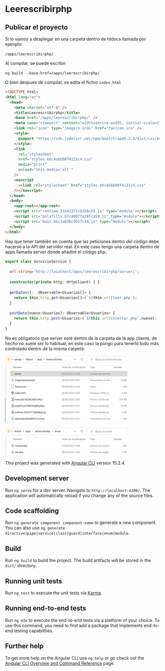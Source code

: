 # Leerescribirphp

## Publicar el proyecto

Si lo vamos a desplegar en una carpeta dentro de htdocs llamada por ejemplo: 

`/apps/leerescribirphp/`

Al compilar, se puede escribir:

`ng build --base-href=/apps/leerescribirphp/`

O bien después de compilar, se edita el fichro `index.html`

```html
<!DOCTYPE html>
<html lang="es">
  <head>
    <meta charset="utf-8" />
    <title>Leerescribirphp</title>
    <base href="/apps/leerescribirphp/" />
    <meta name="viewport" content="width=device-width, initial-scale=1" />
    <link rel="icon" type="image/x-icon" href="favicon.ico" />
    <style>
      @import "https://cdn.jsdelivr.net/npm/bootstrap@5.2.3/dist/css/bootstrap.min.css";
    </style>
    <link
      rel="stylesheet"
      href="styles.ebc4ebb00f4121c4.css"
      media="print"
      onload="this.media='all'"
    />
    <noscript
      ><link rel="stylesheet" href="styles.ebc4ebb00f4121c4.css"
    /></noscript>
  </head>
  <body>
    <app-root></app-root>
    <script src="runtime.31b41371c82b8cb5.js" type="module"></script>
    <script src="polyfills.b7c4007fe28fca59.js" type="module"></script>
    <script src="main.bbc1a036c3657c44.js" type="module"></script>
  </body>
</html>
```

Hay que tener también en cuenta que las peticiones dentro del código debe hacerse a la API del servidor real. En este caso tengo una carpeta dentro de apps llamada server donde añadiré el código php.

```typescript
export class ServicioService {

  url:string='http://localhost/apps/leerescribirphp/server/';

  constructor(private http: HttpClient) { }

  getDatos():  Observable<Usuarios[]> {
    return this.http.get<Usuarios[]>(`${this.url}leer.php`);
  }

  postDato(nuevo:Usuarios): Observable<Usuarios> {
    return this.http.post<Usuarios>(`${this.url}insertar.php`,nuevo);
  }
}
```

No es obligatorio que server esté dentro de la carpeta de la app cliente, de hecho no suele ser lo habitual, en este caso la pongo para tenerlo todo más controlado dentro de la misma carpeta:  

![imagen1](./src/assets/img1.png)

![imagen2](./src/assets/img2.png)

This project was generated with [Angular CLI](https://github.com/angular/angular-cli) version 15.2.4.

## Development server

Run `ng serve` for a dev server. Navigate to `http://localhost:4200/`. The application will automatically reload if you change any of the source files.

## Code scaffolding

Run `ng generate component component-name` to generate a new component. You can also use `ng generate directive|pipe|service|class|guard|interface|enum|module`.

## Build

Run `ng build` to build the project. The build artifacts will be stored in the `dist/` directory.

## Running unit tests

Run `ng test` to execute the unit tests via [Karma](https://karma-runner.github.io).

## Running end-to-end tests

Run `ng e2e` to execute the end-to-end tests via a platform of your choice. To use this command, you need to first add a package that implements end-to-end testing capabilities.

## Further help

To get more help on the Angular CLI use `ng help` or go check out the [Angular CLI Overview and Command Reference](https://angular.io/cli) page.
